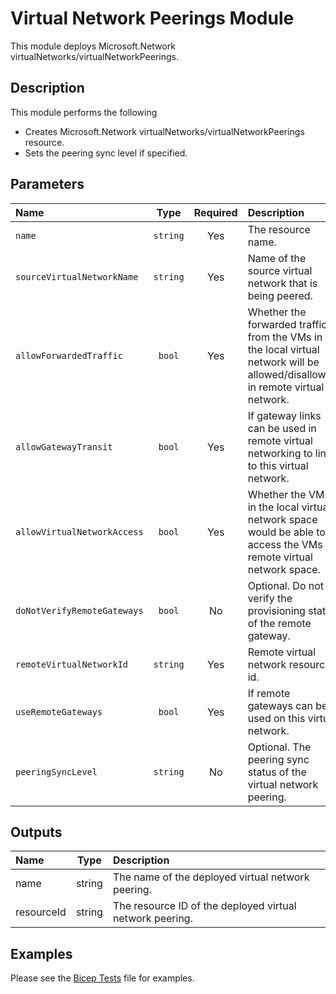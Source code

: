 # Virtual Network Peerings Module

This module deploys Microsoft.Network virtualNetworks/virtualNetworkPeerings.

## Description

This module performs the following

- Creates Microsoft.Network virtualNetworks/virtualNetworkPeerings resource.
- Sets the peering sync level if specified.

## Parameters

| Name                        | Type     | Required | Description                                                                                                                   |
| :-------------------------- | :------: | :------: | :---------------------------------------------------------------------------------------------------------------------------- |
| `name`                      | `string` | Yes      | The resource name.                                                                                                            |
| `sourceVirtualNetworkName`  | `string` | Yes      | Name of the source virtual network that is being peered.                                                                      |
| `allowForwardedTraffic`     | `bool`   | Yes      | Whether the forwarded traffic from the VMs in the local virtual network will be allowed/disallowed in remote virtual network. |
| `allowGatewayTransit`       | `bool`   | Yes      | If gateway links can be used in remote virtual networking to link to this virtual network.                                    |
| `allowVirtualNetworkAccess` | `bool`   | Yes      | Whether the VMs in the local virtual network space would be able to access the VMs in remote virtual network space.           |
| `doNotVerifyRemoteGateways` | `bool`   | No       | Optional. Do not verify the provisioning state of the remote gateway.                                                         |
| `remoteVirtualNetworkId`    | `string` | Yes      | Remote virtual network resource id.                                                                                           |
| `useRemoteGateways`         | `bool`   | Yes      | If remote gateways can be used on this virtual network.                                                                       |
| `peeringSyncLevel`          | `string` | No       | Optional. The peering sync status of the virtual network peering.                                                             |

## Outputs

| Name       | Type   | Description                                              |
| :--------- | :----: | :------------------------------------------------------- |
| name       | string | The name of the deployed virtual network peering.        |
| resourceId | string | The resource ID of the deployed virtual network peering. |

## Examples

Please see the [Bicep Tests](test/main.test.bicep) file for examples.